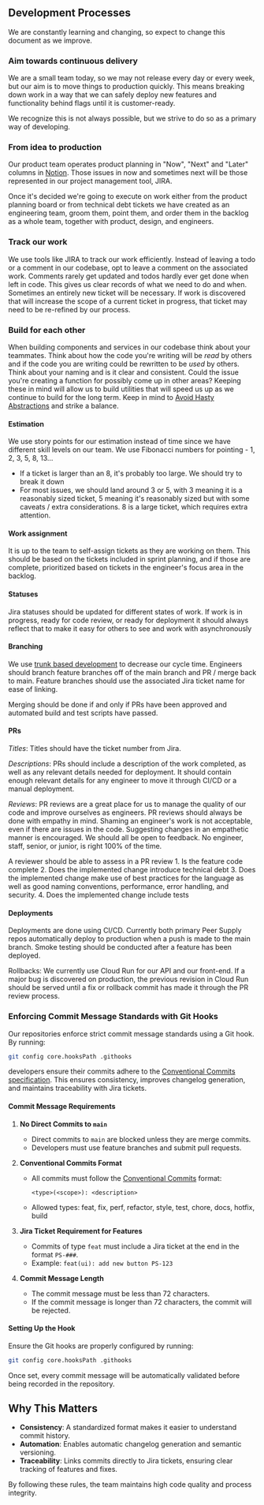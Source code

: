 ## Development Processes
We are constantly learning and changing, so expect to change this document as we improve.

### Aim towards continuous delivery
We are a small team today, so we may not release every day or every week, but our aim is to move things to production quickly. This means breaking down work in a way that we can safely deploy new features and functionality behind flags until it is customer-ready.

We recognize this is not always possible, but we strive to do so as a primary way of developing.

### From idea to production
Our product team operates product planning in "Now", "Next" and "Later" columns in [Notion](https://www.notion.so/). Those issues in now and sometimes next will be those represented in our project management tool, JIRA.

Once it's decided we're going to execute on work either from the product planning board or from technical debt tickets we have created as an engineering team, groom them, point them, and order them in the backlog as a whole team, together with product, design, and engineers.

### Track our work
We use tools like JIRA to track our work efficiently. Instead of leaving a todo or a comment in our codebase, opt to leave a comment on the associated work. Comments rarely get updated and todos hardly ever get done when left in code. This gives us clear records of what we need to do and when. Sometimes an entirely new ticket will be necessary. If work is discovered that will increase the scope of a current ticket in progress, that ticket may need to be re-refined by our process.

### Build for each other
When building components and services in our codebase think about your teammates. Think about how the code you're writing will be _read_ by others and if the code you are writing could be rewritten to be _used_ by others. Think about your naming and is it clear and consistent. Could the issue you're creating a function for possibly come up in other areas? Keeping these in mind will allow us to build utilities that will speed us up as we continue to build for the long term. Keep in mind to [Avoid Hasty Abstractions](https://kentcdodds.com/blog/aha-programming) and strike a balance. 

#### Estimation
We use story points for our estimation instead of time since we have different skill levels on our team. We use Fibonacci numbers for pointing - 1, 2, 3, 5, 8, 13...

- If a ticket is larger than an 8, it's probably too large. We should try to break it down
- For most issues, we should land around 3 or 5, with 3 meaning it is a reasonably sized ticket, 5 meaning it's reasonably sized but with some caveats / extra considerations. 8 is a large ticket, which requires extra attention.

#### Work assignment
It is up to the team to self-assign tickets as they are working on them. This should be based on the tickets included in sprint planning, and if those are complete, prioritized based on tickets in the engineer's focus area in the backlog.

#### Statuses
Jira statuses should be updated for different states of work. If work is in progress, ready for code review, or ready for deployment it should always reflect that to make it easy for others to see and work with asynchronously

#### Branching
We use [trunk based development](https://trunkbaseddevelopment.com/) to decrease our cycle time. Engineers should branch feature branches off of the main branch and PR / merge back to main. Feature branches should use the associated Jira ticket name for ease of linking.

Merging should be done if and only if PRs have been approved and automated build and test scripts have passed.

#### PRs
*Titles*: Titles should have the ticket number from Jira.

*Descriptions*: PRs should include a description of the work completed, as well as any relevant details needed for deployment. It should contain enough relevant details for any engineer to move it through CI/CD or a manual deployment.

*Reviews*: PR reviews are a great place for us to manage the quality of our code and improve ourselves as engineers. PR reviews should always be done with empathy in mind. Shaming an engineer's work is not acceptable, even if there are issues in the code. Suggesting changes in an empathetic manner is encouraged. We should all be open to feedback. No engineer, staff, senior, or junior, is right 100% of the time.

A reviewer should be able to assess in a PR review 1. Is the feature code complete 2. Does the implemented change introduce technical debt 3. Does the implemented change make use of best practices for the language as well as good naming conventions, performance, error handling, and security. 4. Does the implemented change include tests

#### Deployments
Deployments are done using CI/CD. Currently both primary Peer Supply repos automatically deploy to production when a push is made to the main branch. Smoke testing should be conducted after a feature has been deployed.

Rollbacks: We currently use Cloud Run for our API and our front-end. If a major bug is discovered on production, the previous revision in Cloud Run should be served until a fix or rollback commit has made it through the PR review process.

### Enforcing Commit Message Standards with Git Hooks
Our repositories enforce strict commit message standards using a Git hook. By running:

```sh
git config core.hooksPath .githooks
```

developers ensure their commits adhere to the [Conventional Commits specification](https://www.conventionalcommits.org/en/v1.0.0/). This ensures consistency, improves changelog generation, and maintains traceability with Jira tickets.

#### Commit Message Requirements

1. **No Direct Commits to `main`**  
   - Direct commits to `main` are blocked unless they are merge commits.
   - Developers must use feature branches and submit pull requests.

2. **Conventional Commits Format**  
   - All commits must follow the [Conventional Commits](https://www.conventionalcommits.org/en/v1.0.0/) format:
     
     ```
     <type>(<scope>): <description>
     ```
   - Allowed types: feat, fix, perf, refactor, style, test, chore, docs, hotfix, build

3. **Jira Ticket Requirement for Features**  
   - Commits of type `feat` must include a Jira ticket at the end in the format `PS-###`.
   - Example: `feat(ui): add new button PS-123`
4. **Commit Message Length**
   - The commit message must be less than 72 characters.
   - If the commit message is longer than 72 characters, the commit will be rejected.

#### Setting Up the Hook
Ensure the Git hooks are properly configured by running:

```sh
git config core.hooksPath .githooks
```

Once set, every commit message will be automatically validated before being recorded in the repository.

## Why This Matters
- **Consistency**: A standardized format makes it easier to understand commit history.
- **Automation**: Enables automatic changelog generation and semantic versioning.
- **Traceability**: Links commits directly to Jira tickets, ensuring clear tracking of features and fixes.

By following these rules, the team maintains high code quality and process integrity.